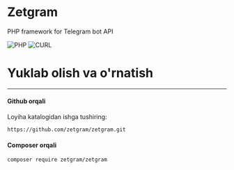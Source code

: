 # Zetgram 
PHP framework for Telegram bot API

![PHP](https://img.shields.io/badge/php-%3E%3D5.6-8892bf.svg)
![CURL](https://img.shields.io/badge/cURL-required-green.svg)


# Yuklab olish va o'rnatish
---------
#### Github orqali

Loyiha katalogidan ishga tushiring:
```
https://github.com/zetgram/zetgram.git
```
#### Composer orqali
```
composer require zetgram/zetgram

```
